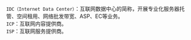 `IDC（Internet Data Center）`：互联网数据中心的简称，开展专业化服务器托管、空间租用、网络批发带宽、ASP、EC等业务。<br>
`ICP`：互联网内容提供商。<br>
`ISP`：互联网服务提供商。<br>